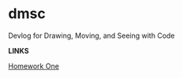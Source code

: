 # dmsc
Devlog for Drawing, Moving, and Seeing with Code

**LINKS**

[Homework One](2021-02-11-week-one-hw.md)
